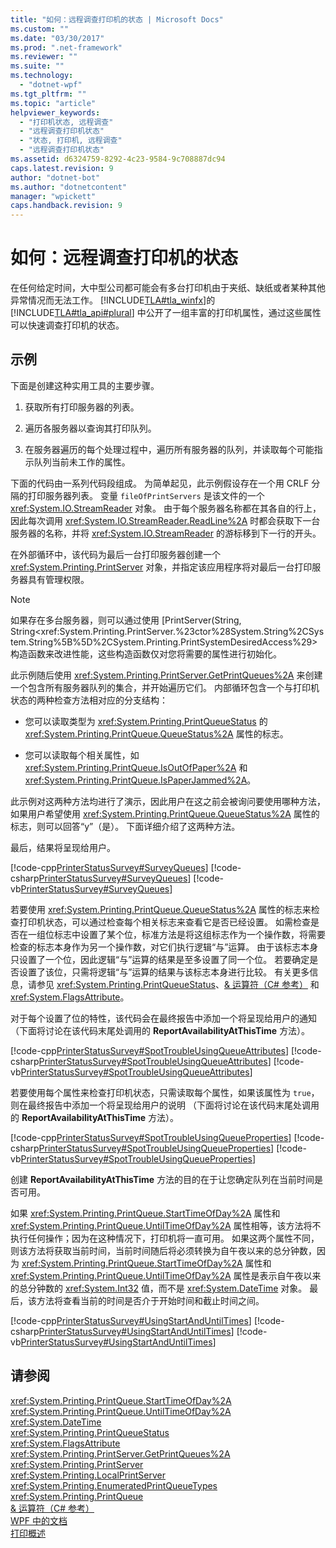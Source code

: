 ```yaml
---
title: "如何：远程调查打印机的状态 | Microsoft Docs"
ms.custom: ""
ms.date: "03/30/2017"
ms.prod: ".net-framework"
ms.reviewer: ""
ms.suite: ""
ms.technology: 
  - "dotnet-wpf"
ms.tgt_pltfrm: ""
ms.topic: "article"
helpviewer_keywords: 
  - "打印机状态, 远程调查"
  - "远程调查打印机状态"
  - "状态, 打印机, 远程调查"
  - "远程调查打印机状态"
ms.assetid: d6324759-8292-4c23-9584-9c708887dc94
caps.latest.revision: 9
author: "dotnet-bot"
ms.author: "dotnetcontent"
manager: "wpickett"
caps.handback.revision: 9
---
```

# 如何：远程调查打印机的状态
在任何给定时间，大中型公司都可能会有多台打印机由于夹纸、缺纸或者某种其他异常情况而无法工作。  [!INCLUDE[TLA#tla_winfx](../../../../includes/tlasharptla-winfx-md.md)]的 [!INCLUDE[TLA#tla_api#plural](../../../../includes/tlasharptla-apisharpplural-md.md)] 中公开了一组丰富的打印机属性，通过这些属性可以快速调查打印机的状态。  
  
## 示例  
 下面是创建这种实用工具的主要步骤。  
  
1.  获取所有打印服务器的列表。  
  
2.  遍历各服务器以查询其打印队列。  
  
3.  在服务器遍历的每个处理过程中，遍历所有服务器的队列，并读取每个可能指示队列当前未工作的属性。  
  
 下面的代码由一系列代码段组成。  为简单起见，此示例假设存在一个用 CRLF 分隔的打印服务器列表。  变量 `fileOfPrintServers` 是该文件的一个 <xref:System.IO.StreamReader> 对象。  由于每个服务器名称都在其各自的行上，因此每次调用 <xref:System.IO.StreamReader.ReadLine%2A> 时都会获取下一台服务器的名称，并将 <xref:System.IO.StreamReader> 的游标移到下一行的开头。  
  
 在外部循环中，该代码为最后一台打印服务器创建一个 <xref:System.Printing.PrintServer> 对象，并指定该应用程序将对最后一台打印服务器具有管理权限。  
  
> [!NOTE]
>  如果存在多台服务器，则可以通过使用 [PrintServer\(String, String\<xref:System.Printing.PrintServer.%23ctor%28System.String%2CSystem.String%5B%5D%2CSystem.Printing.PrintSystemDesiredAccess%29> 构造函数来改进性能，这些构造函数仅对您将需要的属性进行初始化。  
  
 此示例随后使用 <xref:System.Printing.PrintServer.GetPrintQueues%2A> 来创建一个包含所有服务器队列的集合，并开始遍历它们。  内部循环包含一个与打印机状态的两种检查方法相对应的分支结构：  
  
-   您可以读取类型为 <xref:System.Printing.PrintQueueStatus> 的 <xref:System.Printing.PrintQueue.QueueStatus%2A> 属性的标志。  
  
-   您可以读取每个相关属性，如 <xref:System.Printing.PrintQueue.IsOutOfPaper%2A> 和 <xref:System.Printing.PrintQueue.IsPaperJammed%2A>。  
  
 此示例对这两种方法均进行了演示，因此用户在这之前会被询问要使用哪种方法，如果用户希望使用 <xref:System.Printing.PrintQueue.QueueStatus%2A> 属性的标志，则可以回答“y”（是）。  下面详细介绍了这两种方法。  
  
 最后，结果将呈现给用户。  
  
 [!code-cpp[PrinterStatusSurvey#SurveyQueues](../../../../samples/snippets/cpp/VS_Snippets_Wpf/PrinterStatusSurvey/CPP/Program.cpp#surveyqueues)]
 [!code-csharp[PrinterStatusSurvey#SurveyQueues](../../../../samples/snippets/csharp/VS_Snippets_Wpf/PrinterStatusSurvey/CSharp/Program.cs#surveyqueues)]
 [!code-vb[PrinterStatusSurvey#SurveyQueues](../../../../samples/snippets/visualbasic/VS_Snippets_Wpf/PrinterStatusSurvey/visualbasic/program.vb#surveyqueues)]  
  
 若要使用 <xref:System.Printing.PrintQueue.QueueStatus%2A> 属性的标志来检查打印机状态，可以通过检查每个相关标志来查看它是否已经设置。  如需检查是否在一组位标志中设置了某个位，标准方法是将这组标志作为一个操作数，将需要检查的标志本身作为另一个操作数，对它们执行逻辑“与”运算。  由于该标志本身只设置了一个位，因此逻辑“与”运算的结果是至多设置了同一个位。  若要确定是否设置了该位，只需将逻辑“与”运算的结果与该标志本身进行比较。  有关更多信息，请参见 <xref:System.Printing.PrintQueueStatus>、[& 运算符（C\# 参考）](../Topic/&%20Operator%20\(C%23%20Reference\).md) 和 <xref:System.FlagsAttribute>。  
  
 对于每个设置了位的特性，该代码会在最终报告中添加一个将呈现给用户的通知  （下面将讨论在该代码末尾处调用的 **ReportAvailabilityAtThisTime** 方法）。  
  
 [!code-cpp[PrinterStatusSurvey#SpotTroubleUsingQueueAttributes](../../../../samples/snippets/cpp/VS_Snippets_Wpf/PrinterStatusSurvey/CPP/Program.cpp#spottroubleusingqueueattributes)]
 [!code-csharp[PrinterStatusSurvey#SpotTroubleUsingQueueAttributes](../../../../samples/snippets/csharp/VS_Snippets_Wpf/PrinterStatusSurvey/CSharp/Program.cs#spottroubleusingqueueattributes)]
 [!code-vb[PrinterStatusSurvey#SpotTroubleUsingQueueAttributes](../../../../samples/snippets/visualbasic/VS_Snippets_Wpf/PrinterStatusSurvey/visualbasic/program.vb#spottroubleusingqueueattributes)]  
  
 若要使用每个属性来检查打印机状态，只需读取每个属性，如果该属性为 `true`，则在最终报告中添加一个将呈现给用户的说明  （下面将讨论在该代码末尾处调用的 **ReportAvailabilityAtThisTime** 方法）。  
  
 [!code-cpp[PrinterStatusSurvey#SpotTroubleUsingQueueProperties](../../../../samples/snippets/cpp/VS_Snippets_Wpf/PrinterStatusSurvey/CPP/Program.cpp#spottroubleusingqueueproperties)]
 [!code-csharp[PrinterStatusSurvey#SpotTroubleUsingQueueProperties](../../../../samples/snippets/csharp/VS_Snippets_Wpf/PrinterStatusSurvey/CSharp/Program.cs#spottroubleusingqueueproperties)]
 [!code-vb[PrinterStatusSurvey#SpotTroubleUsingQueueProperties](../../../../samples/snippets/visualbasic/VS_Snippets_Wpf/PrinterStatusSurvey/visualbasic/program.vb#spottroubleusingqueueproperties)]  
  
 创建 **ReportAvailabilityAtThisTime** 方法的目的在于让您确定队列在当前时间是否可用。  
  
 如果 <xref:System.Printing.PrintQueue.StartTimeOfDay%2A> 属性和 <xref:System.Printing.PrintQueue.UntilTimeOfDay%2A> 属性相等，该方法将不执行任何操作；因为在这种情况下，打印机将一直可用。  如果这两个属性不同，则该方法将获取当前时间，当前时间随后将必须转换为自午夜以来的总分钟数，因为 <xref:System.Printing.PrintQueue.StartTimeOfDay%2A> 属性和 <xref:System.Printing.PrintQueue.UntilTimeOfDay%2A> 属性是表示自午夜以来的总分钟数的 <xref:System.Int32> 值，而不是 <xref:System.DateTime> 对象。  最后，该方法将查看当前的时间是否介于开始时间和截止时间之间。  
  
 [!code-cpp[PrinterStatusSurvey#UsingStartAndUntilTimes](../../../../samples/snippets/cpp/VS_Snippets_Wpf/PrinterStatusSurvey/CPP/Program.cpp#usingstartanduntiltimes)]
 [!code-csharp[PrinterStatusSurvey#UsingStartAndUntilTimes](../../../../samples/snippets/csharp/VS_Snippets_Wpf/PrinterStatusSurvey/CSharp/Program.cs#usingstartanduntiltimes)]
 [!code-vb[PrinterStatusSurvey#UsingStartAndUntilTimes](../../../../samples/snippets/visualbasic/VS_Snippets_Wpf/PrinterStatusSurvey/visualbasic/program.vb#usingstartanduntiltimes)]  
  
## 请参阅  
 <xref:System.Printing.PrintQueue.StartTimeOfDay%2A>   
 <xref:System.Printing.PrintQueue.UntilTimeOfDay%2A>   
 <xref:System.DateTime>   
 <xref:System.Printing.PrintQueueStatus>   
 <xref:System.FlagsAttribute>   
 <xref:System.Printing.PrintServer.GetPrintQueues%2A>   
 <xref:System.Printing.PrintServer>   
 <xref:System.Printing.LocalPrintServer>   
 <xref:System.Printing.EnumeratedPrintQueueTypes>   
 <xref:System.Printing.PrintQueue>   
 [& 运算符（C\# 参考）](../Topic/&%20Operator%20\(C%23%20Reference\).md)   
 [WPF 中的文档](../../../../docs/framework/wpf/advanced/documents-in-wpf.md)   
 [打印概述](../../../../docs/framework/wpf/advanced/printing-overview.md)
